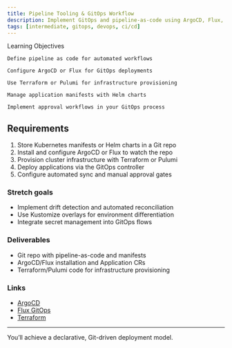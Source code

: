 ```yaml
---
title: Pipeline Tooling & GitOps Workflow
description: Implement GitOps and pipeline-as-code using ArgoCD, Flux, and IaC tools
tags: [intermediate, gitops, devops, ci/cd]
---
```


Learning Objectives

    Define pipeline as code for automated workflows

    Configure ArgoCD or Flux for GitOps deployments

    Use Terraform or Pulumi for infrastructure provisioning

    Manage application manifests with Helm charts

    Implement approval workflows in your GitOps process


## Requirements

1. Store Kubernetes manifests or Helm charts in a Git repo  
2. Install and configure ArgoCD or Flux to watch the repo  
3. Provision cluster infrastructure with Terraform or Pulumi  
4. Deploy applications via the GitOps controller  
5. Configure automated sync and manual approval gates  

### **Stretch goals**
- Implement drift detection and automated reconciliation  
- Use Kustomize overlays for environment differentiation  
- Integrate secret management into GitOps flows  

### Deliverables
- Git repo with pipeline-as-code and manifests  
- ArgoCD/Flux installation and Application CRs  
- Terraform/Pulumi code for infrastructure provisioning  

### Links
- [ArgoCD](https://argo-cd.readthedocs.io/)  
- [Flux GitOps](https://fluxcd.io/docs/)  
- [Terraform](https://www.terraform.io/docs/)  

---

You’ll achieve a declarative, Git-driven deployment model.
